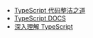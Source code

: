 - [TypeScript 代码整洁之道](https://github.com/pipiliang/clean-code-typescript)
- [TypeScript DOCS](https://www.typescriptlang.org/)
- [深入理解 TypeScript](https://jkchao.github.io/typescript-book-chinese/)